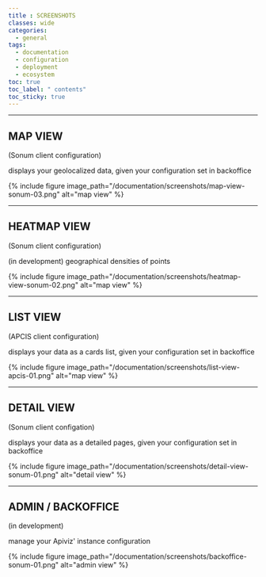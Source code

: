 ```yaml
---
title : SCREENSHOTS
classes: wide
categories:
  - general
tags:
  - documentation
  - configuration
  - deployment
  - ecosystem
toc: true
toc_label: " contents"
toc_sticky: true
---
```


------------

## MAP VIEW 
(Sonum client configuration)

displays your geolocalized data, given your configuration set in backoffice

{% include figure image_path="/documentation/screenshots/map-view-sonum-03.png" alt="map view" %}


------------

## HEATMAP VIEW 
(Sonum client configuration)

(in development) geographical densities of points

{% include figure image_path="/documentation/screenshots/heatmap-view-sonum-02.png" alt="map view" %}

------------

## LIST VIEW 
(APCIS client configuration)

displays your data as a cards list, given your configuration set in backoffice

{% include figure image_path="/documentation/screenshots/list-view-apcis-01.png" alt="map view" %}

------------

## DETAIL VIEW 
(Sonum client configation)

displays your data as a detailed pages, given your configuration set in backoffice

{% include figure image_path="/documentation/screenshots/detail-view-sonum-01.png" alt="detail view" %}

------------

## ADMIN / BACKOFFICE 
(in development)

manage your Apiviz' instance configuration

{% include figure image_path="/documentation/screenshots/backoffice-sonum-01.png" alt="admin view" %}

